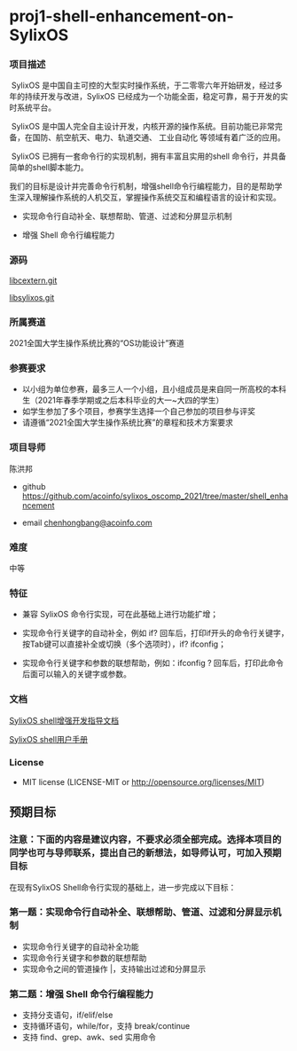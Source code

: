 # proj1-shell-enhancement-on-SylixOS

### 项目描述

​       SylixOS 是中国自主可控的大型实时操作系统，于二零零六年开始研发，经过多年的持续开发与改进，SylixOS 已经成为一个功能全面，稳定可靠，易于开发的实时系统平台。

​       SylixOS 是中国人完全自主设计开发，内核开源的操作系统。目前功能已非常完备，在国防、航空航天、电力、轨道交通、 工业自动化 等领域有着广泛的应用。

​       SylixOS 已拥有一套命令行的实现机制，拥有丰富且实用的shell 命令行，并具备简单的shell脚本能力。

我们的目标是设计并完善命令行机制，增强shell命令行编程能力，目的是帮助学生深入理解操作系统的人机交互，掌握操作系统交互和编程语言的设计和实现。

- 实现命令行自动补全、联想帮助、管道、过滤和分屏显示机制

- 增强 Shell 命令行编程能力

  

### 源码

 [libcextern.git](http://git.sylixos.com/cgit/cgit.cgi/libcextern.git/) 

 [libsylixos.git](http://git.sylixos.com/cgit/cgit.cgi/libsylixos.git/) 



### 所属赛道

2021全国大学生操作系统比赛的“OS功能设计”赛道



### 参赛要求

- 以小组为单位参赛，最多三人一个小组，且小组成员是来自同一所高校的本科生（2021年春季学期或之后本科毕业的大一~大四的学生）
- 如学生参加了多个项目，参赛学生选择一个自己参加的项目参与评奖
- 请遵循“2021全国大学生操作系统比赛”的章程和技术方案要求



### 项目导师

陈洪邦

* github https://github.com/acoinfo/sylixos_oscomp_2021/tree/master/shell_enhancement

* email chenhongbang@acoinfo.com



### 难度

中等



### 特征

- 兼容 SylixOS 命令行实现，可在此基础上进行功能扩增；
- 实现命令行关键字的自动补全，例如 if?  回车后，打印if开头的命令行关键字，按Tab键可以直接补全或切换（多个选项时），if?  ifconfig；

- 实现命令行关键字和参数的联想帮助，例如：ifconfig  ?  回车后，打印此命令后面可以输入的关键字或参数。

### 文档

[SylixOS shell增强开发指导文档](https://github.com/acoinfo/sylixos_oscomp_2021/tree/master/shell_enhancement)

[SylixOS shell用户手册](https://github.com/acoinfo/sylixos_oscomp_2021/tree/master/shell_enhancement)

### License

- MIT license (LICENSE-MIT or http://opensource.org/licenses/MIT)



## 预期目标

### 注意：下面的内容是建议内容，不要求必须全部完成。选择本项目的同学也可与导师联系，提出自己的新想法，如导师认可，可加入预期目标

在现有SylixOS Shell命令行实现的基础上，进一步完成以下目标：

### 第一题：实现命令行自动补全、联想帮助、管道、过滤和分屏显示机制

* 实现命令行关键字的自动补全功能
* 实现命令行关键字和参数的联想帮助
* 实现命令之间的管道操作 |，支持输出过滤和分屏显示

### 第二题：增强 Shell 命令行编程能力

* 支持分支语句，if/elif/else
* 支持循环语句，while/for，支持 break/continue
* 支持 find、grep、awk、sed 实用命令






